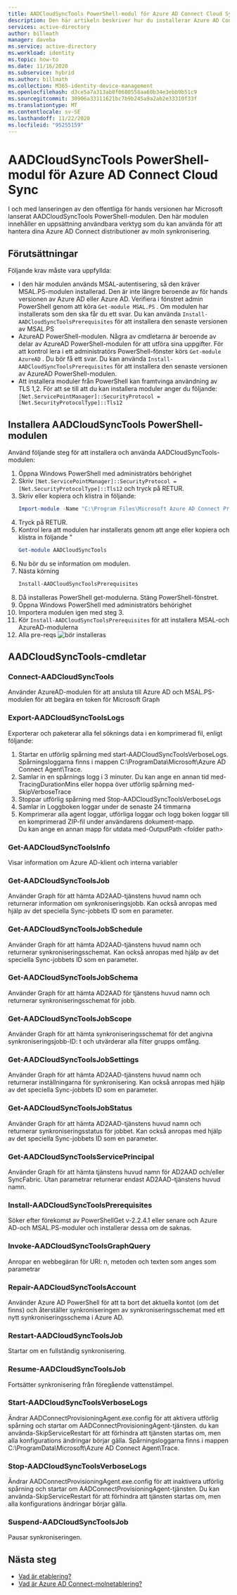 ```yaml
---
title: AADCloudSyncTools PowerShell-modul för Azure AD Connect Cloud Sync
description: Den här artikeln beskriver hur du installerar Azure AD Connect Cloud Provisioning-agenten.
services: active-directory
author: billmath
manager: daveba
ms.service: active-directory
ms.workload: identity
ms.topic: how-to
ms.date: 11/16/2020
ms.subservice: hybrid
ms.author: billmath
ms.collection: M365-identity-device-management
ms.openlocfilehash: d3ce5a7a313ab0f0680558aa60b34e3ebb9b51c9
ms.sourcegitcommit: 30906a33111621bc7b9b245a9a2ab2e33310f33f
ms.translationtype: MT
ms.contentlocale: sv-SE
ms.lasthandoff: 11/22/2020
ms.locfileid: "95255159"
---
```

# <a name="aadcloudsynctools-powershell-module-for-azure-ad-connect-cloud-sync"></a>AADCloudSyncTools PowerShell-modul för Azure AD Connect Cloud Sync

I och med lanseringen av den offentliga för hands versionen har Microsoft lanserat AADCloudSyncTools PowerShell-modulen.  Den här modulen innehåller en uppsättning användbara verktyg som du kan använda för att hantera dina Azure AD Connect distributioner av moln synkronisering.

## <a name="pre-requisites"></a>Förutsättningar
Följande krav måste vara uppfyllda:
- I den här modulen används MSAL-autentisering, så den kräver MSAL.PS-modulen installerad. Den är inte längre beroende av för hands versionen av Azure AD eller Azure AD.   Verifiera i fönstret admin PowerShell genom att köra `Get-module MSAL.PS` . Om modulen har installerats som den ska får du ett svar.  Du kan använda `Install-AADCloudSyncToolsPrerequisites` för att installera den senaste versionen av MSAL.PS
- AzureAD PowerShell-modulen.  Några av cmdletarna är beroende av delar av AzureAD PowerShell-modulen för att utföra sina uppgifter.  För att kontrol lera i ett administratörs PowerShell-fönster körs `Get-module AzureAD` . Du bör få ett svar.  Du kan använda `Install-AADCloudSyncToolsPrerequisites` för att installera den senaste versionen av AzureAD PowerShell-modulen.
- Att installera moduler från PowerShell kan framtvinga användning av TLS 1,2.  För att se till att du kan installera moduler anger du följande: \
`[Net.ServicePointManager]::SecurityProtocol = [Net.SecurityProtocolType]::Tls12 `

## <a name="install-the-aadcloudsynctools-powershell-module"></a>Installera AADCloudSyncTools PowerShell-modulen
Använd följande steg för att installera och använda AADCloudSyncTools-modulen:

1.  Öppna Windows PowerShell med administratörs behörighet
2.  Skriv `[Net.ServicePointManager]::SecurityProtocol = [Net.SecurityProtocolType]::Tls12` och tryck på RETUR.
3.  Skriv eller kopiera och klistra in följande: 
    ``` powershell
    Import-module -Name "C:\Program Files\Microsoft Azure AD Connect Provisioning Agent\Utility\AADCloudSyncTools"
    ```
3.  Tryck på RETUR.
4.  Kontrol lera att modulen har installerats genom att ange eller kopiera och klistra in följande "
    ```powershell
    Get-module AADCloudSyncTools
    ```
5.  Nu bör du se information om modulen.
6.  Nästa körning
    ``` powershell
    Install-AADCloudSyncToolsPrerequisites
    ```
7.  Då installeras PowerShell get-modulerna.  Stäng PowerShell-fönstret.
8.  Öppna Windows PowerShell med administratörs behörighet
9.  Importera modulen igen med steg 3.
10. Kör `Install-AADCloudSyncToolsPrerequisites` för att installera MSAL-och AzureAD-modulerna
11. Alla pre-reqs ![ bör installeras](media/reference-powershell/install-1.png)

## <a name="aadcloudsynctools--cmdlets"></a>AADCloudSyncTools-cmdletar
### <a name="connect-aadcloudsynctools"></a>Connect-AADCloudSyncTools
Använder AzureAD-modulen för att ansluta till Azure AD och MSAL.PS-modulen för att begära en token för Microsoft Graph


### <a name="export-aadcloudsynctoolslogs"></a>Export-AADCloudSyncToolsLogs
Exporterar och paketerar alla fel söknings data i en komprimerad fil, enligt följande:
 1. Startar en utförlig spårning med start-AADCloudSyncToolsVerboseLogs.  Spårningsloggarna finns i mappen C:\ProgramData\Microsoft\Azure AD Connect Agent\Trace.
 2. Samlar in en spårnings logg i 3 minuter.
   Du kan ange en annan tid med-TracingDurationMins eller hoppa över utförlig spårning med-SkipVerboseTrace
 3. Stoppar utförlig spårning med Stop-AADCloudSyncToolsVerboseLogs
 4. Samlar in Loggboken loggar under de senaste 24 timmarna
 5. Komprimerar alla agent loggar, utförliga loggar och logg boken loggar till en komprimerad ZIP-fil under användarens dokument-mapp. 
 </br>Du kan ange en annan mapp för utdata med-OutputPath \<folder path\>

### <a name="get-aadcloudsynctoolsinfo"></a>Get-AADCloudSyncToolsInfo
Visar information om Azure AD-klient och interna variabler

### <a name="get-aadcloudsynctoolsjob"></a>Get-AADCloudSyncToolsJob
Använder Graph för att hämta AD2AAD-tjänstens huvud namn och returnerar information om synkroniseringsjobb.
Kan också anropas med hjälp av det speciella Sync-jobbets ID som en parameter.

### <a name="get-aadcloudsynctoolsjobschedule"></a>Get-AADCloudSyncToolsJobSchedule
Använder Graph för att hämta AD2AAD-tjänstens huvud namn och returnerar synkroniseringsschemat.
Kan också anropas med hjälp av det speciella Sync-jobbets ID som en parameter.

### <a name="get-aadcloudsynctoolsjobschema"></a>Get-AADCloudSyncToolsJobSchema
Använder Graph för att hämta AD2AAD för tjänstens huvud namn och returnerar synkroniseringsschemat för jobb.

### <a name="get-aadcloudsynctoolsjobscope"></a>Get-AADCloudSyncToolsJobScope
Använder Graph för att hämta synkroniseringsschemat för det angivna synkroniseringsjobb-ID: t och utvärderar alla filter grupps omfång.

### <a name="get-aadcloudsynctoolsjobsettings"></a>Get-AADCloudSyncToolsJobSettings
Använder Graph för att hämta AD2AAD-tjänstens huvud namn och returnerar inställningarna för synkronisering.
Kan också anropas med hjälp av det speciella Sync-jobbets ID som en parameter.

### <a name="get-aadcloudsynctoolsjobstatus"></a>Get-AADCloudSyncToolsJobStatus
Använder Graph för att hämta AD2AAD-tjänstens huvud namn och returnerar synkroniseringsstatus för jobbet.
Kan också anropas med hjälp av det speciella Sync-jobbets ID som en parameter.

### <a name="get-aadcloudsynctoolsserviceprincipal"></a>Get-AADCloudSyncToolsServicePrincipal
Använder Graph för att hämta tjänstens huvud namn för AD2AAD och/eller SyncFabric.
Utan parametrar returnerar endast AD2AAD-tjänstens huvud namn.

### <a name="install-aadcloudsynctoolsprerequisites"></a>Install-AADCloudSyncToolsPrerequisites
Söker efter förekomst av PowerShellGet v-2.2.4.1 eller senare och Azure AD-och MSAL.PS-moduler och installerar dessa om de saknas.

### <a name="invoke-aadcloudsynctoolsgraphquery"></a>Invoke-AADCloudSyncToolsGraphQuery
Anropar en webbegäran för URI: n, metoden och texten som anges som parametrar

### <a name="repair-aadcloudsynctoolsaccount"></a>Repair-AADCloudSyncToolsAccount
Använder Azure AD PowerShell för att ta bort det aktuella kontot (om det finns) och återställer synkroniseringen av synkroniseringsschemat med ett nytt synkroniseringsschema i Azure AD.

### <a name="restart-aadcloudsynctoolsjob"></a>Restart-AADCloudSyncToolsJob
Startar om en fullständig synkronisering.

### <a name="resume-aadcloudsynctoolsjob"></a>Resume-AADCloudSyncToolsJob
Fortsätter synkronisering från föregående vattenstämpel.

### <a name="start-aadcloudsynctoolsverboselogs"></a>Start-AADCloudSyncToolsVerboseLogs
Ändrar AADConnectProvisioningAgent.exe.config för att aktivera utförlig spårning och startar om AADConnectProvisioningAgent-tjänsten. du kan använda-SkipServiceRestart för att förhindra att tjänsten startas om, men alla konfigurations ändringar börjar gälla.  Spårningsloggarna finns i mappen C:\ProgramData\Microsoft\Azure AD Connect Agent\Trace.

### <a name="stop-aadcloudsynctoolsverboselogs"></a>Stop-AADCloudSyncToolsVerboseLogs
Ändrar AADConnectProvisioningAgent.exe.config för att inaktivera utförlig spårning och startar om AADConnectProvisioningAgent-tjänsten. Du kan använda-SkipServiceRestart för att förhindra att tjänsten startas om, men alla konfigurations ändringar börjar gälla.

### <a name="suspend-aadcloudsynctoolsjob"></a>Suspend-AADCloudSyncToolsJob
Pausar synkroniseringen.

## <a name="next-steps"></a>Nästa steg 

- [Vad är etablering?](what-is-provisioning.md)
- [Vad är Azure AD Connect-molnetablering?](what-is-cloud-provisioning.md)

